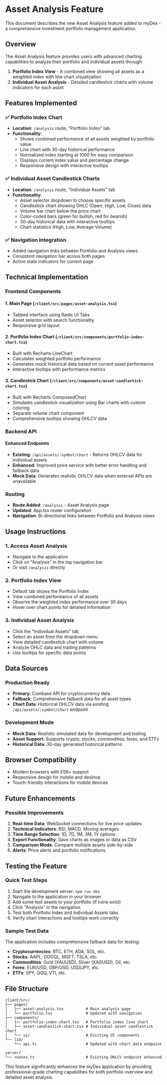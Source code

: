 # Asset Analysis Feature

This document describes the new Asset Analysis feature added to myDex - a comprehensive investment portfolio management application.

## Overview

The Asset Analysis feature provides users with advanced charting capabilities to analyze their portfolio and individual assets through:

1. **Portfolio Index View** - A combined view showing all assets as a weighted index with line chart visualization
2. **Individual Asset Analysis** - Detailed candlestick charts with volume indicators for each asset

## Features Implemented

### ✅ Portfolio Index Chart
- **Location**: `/analysis` route, "Portfolio Index" tab
- **Functionality**: 
  - Shows combined performance of all assets weighted by portfolio value
  - Line chart with 30-day historical performance
  - Normalized index starting at 1000 for easy comparison
  - Displays current index value and percentage change
  - Responsive design with interactive tooltips

### ✅ Individual Asset Candlestick Charts
- **Location**: `/analysis` route, "Individual Assets" tab
- **Functionality**:
  - Asset selector dropdown to choose specific assets
  - Candlestick chart showing OHLC (Open, High, Low, Close) data
  - Volume bar chart below the price chart
  - Color-coded bars (green for bullish, red for bearish)
  - 30-day historical data with interactive tooltips
  - Chart statistics (High, Low, Average Volume)

### ✅ Navigation Integration
- Added navigation links between Portfolio and Analysis views
- Consistent navigation bar across both pages
- Active state indicators for current page

## Technical Implementation

### Frontend Components

#### 1. Main Page (`/client/src/pages/asset-analysis.tsx`)
- Tabbed interface using Radix UI Tabs
- Asset selector with search functionality
- Responsive grid layout

#### 2. Portfolio Index Chart (`/client/src/components/portfolio-index-chart.tsx`)
- Built with Recharts LineChart
- Calculates weighted portfolio performance
- Generates mock historical data based on current asset performance
- Interactive tooltips with performance metrics

#### 3. Candlestick Chart (`/client/src/components/asset-candlestick-chart.tsx`)
- Built with Recharts ComposedChart
- Simulates candlestick visualization using Bar charts with custom coloring
- Separate volume chart component
- Comprehensive tooltips showing OHLCV data

### Backend API

#### Enhanced Endpoints
- **Existing**: `/api/assets/:symbol/chart` - Returns OHLCV data for individual assets
- **Enhanced**: Improved price service with better error handling and fallback data
- **Mock Data**: Generates realistic OHLCV data when external APIs are unavailable

### Routing
- **Route Added**: `/analysis` - Asset Analysis page
- **Updated**: App.tsx router configuration
- **Navigation**: Bi-directional links between Portfolio and Analysis views

## Usage Instructions

### 1. Access Asset Analysis
- Navigate to the application
- Click on "Analysis" in the top navigation bar
- Or visit `/analysis` directly

### 2. Portfolio Index View
- Default tab shows the Portfolio Index
- View combined performance of all assets
- Observe the weighted index performance over 30 days
- Hover over chart points for detailed information

### 3. Individual Asset Analysis
- Click the "Individual Assets" tab
- Select an asset from the dropdown menu
- View detailed candlestick chart with volume
- Analyze OHLC data and trading patterns
- Use tooltips for specific data points

## Data Sources

### Production Ready
- **Primary**: Coinbase API for cryptocurrency data
- **Fallback**: Comprehensive fallback data for all asset types
- **Chart Data**: Historical OHLCV data via existing `/api/assets/:symbol/chart` endpoint

### Development Mode
- **Mock Data**: Realistic simulated data for development and testing
- **Asset Support**: Supports crypto, stocks, commodities, forex, and ETFs
- **Historical Data**: 30-day generated historical patterns

## Browser Compatibility
- Modern browsers with ES6+ support
- Responsive design for mobile and desktop
- Touch-friendly interactions for mobile devices

## Future Enhancements

### Possible Improvements
1. **Real-time Data**: WebSocket connections for live price updates
2. **Technical Indicators**: RSI, MACD, Moving averages
3. **Time Range Selection**: 1D, 7D, 1M, 3M, 1Y options
4. **Export Functionality**: Save charts as images or data as CSV
5. **Comparison Mode**: Compare multiple assets side-by-side
6. **Alerts**: Price alerts and portfolio notifications

## Testing the Feature

### Quick Test Steps
1. Start the development server: `npm run dev`
2. Navigate to the application in your browser
3. Add some test assets to your portfolio (if none exist)
4. Click "Analysis" in the navigation
5. Test both Portfolio Index and Individual Assets tabs
6. Verify chart interactions and tooltips work correctly

### Sample Test Data
The application includes comprehensive fallback data for testing:
- **Cryptocurrencies**: BTC, ETH, ADA, SOL, etc.
- **Stocks**: AAPL, GOOGL, MSFT, TSLA, etc.
- **Commodities**: Gold (XAUUSD), Silver (XAGUSD), Oil, etc.
- **Forex**: EUR/USD, GBP/USD, USD/JPY, etc.
- **ETFs**: SPY, QQQ, VTI, etc.

## File Structure
```
client/src/
├── pages/
│   ├── asset-analysis.tsx          # Main analysis page
│   └── portfolio.tsx               # Updated with navigation
├── components/
│   ├── portfolio-index-chart.tsx   # Portfolio index line chart
│   ├── asset-candlestick-chart.tsx # Individual asset candlestick chart
│   └── ui/                         # Existing UI components
└── lib/
    └── api.ts                      # Updated with chart data endpoint

server/
└── routes.ts                       # Existing OHLCV endpoint enhanced
```

This feature significantly enhances the myDex application by providing professional-grade charting capabilities for both portfolio overview and detailed asset analysis.

